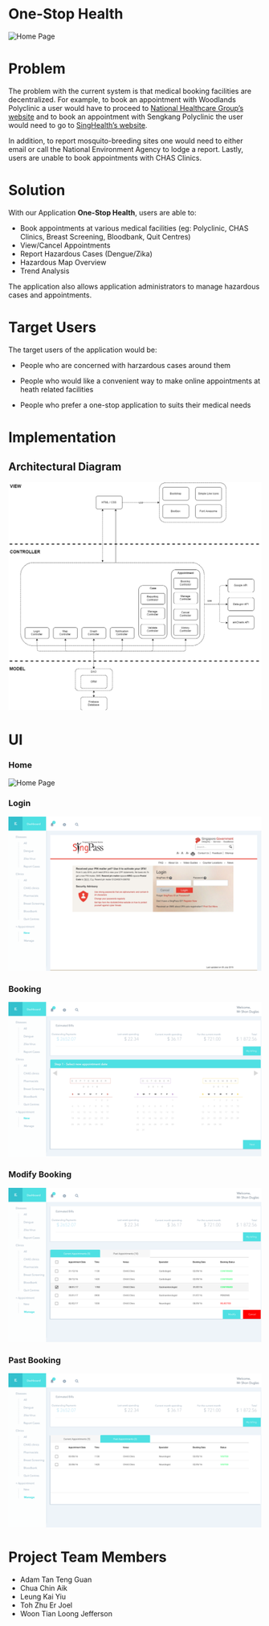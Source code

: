 # One-Stop Health

![Home Page](img/Home%20Page.png)



# Problem

The problem with the current system is that medical booking facilities are decentralized. For example, to book an appointment with Woodlands Polyclinic a user would have to proceed to [National Healthcare Group’s website](https://www.nhgp.com.sg) and to book an appointment with Sengkang Polyclinic the user would need to go to [SingHealth’s website](https://polyclinic.singhealth.com.sg).

In addition, to report mosquito-breeding sites one would need to either email or call the National Environment Agency to lodge a report. Lastly, users are unable to book appointments with CHAS Clinics.



# Solution

With our Application **One-Stop Health**, users are able to:

* Book appointments at various medical facilities (eg: Polyclinic, CHAS Clinics, Breast Screening, Bloodbank, Quit Centres)
* View/Cancel Appointments
* Report Hazardous Cases (Dengue/Zika)
* Hazardous Map Overview
* Trend Analysis

The application also allows application administrators to manage hazardous cases and appointments.



# Target Users

The target users of the application would be:

* People who are concerned with harzardous cases around them

* People who would like a convenient way to make online appointments at heath related facilities

* People who prefer a one-stop application to suits their medical needs



# Implementation

## Architectural Diagram

![Architectural Diagram](img\ArchitecturalDiagram.png)



# UI

### Home

![Home Page](img/Home%20Page.png)

### Login

![Login Page](img/Login%20Page.png)

### Booking

![Booking](img/Booking.png)

### Modify Booking

![Modify Booking](img/Modify%20Booking.png)

### Past Booking

![Past Booking](img/Past%20Booking.png)



# Project Team Members

* Adam Tan Teng Guan
* Chua Chin Aik
* Leung Kai Yiu
* Toh Zhu Er Joel
* Woon Tian Loong Jefferson
